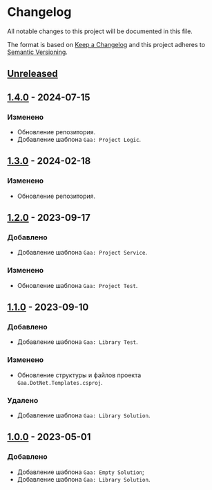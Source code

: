 # Changelog

All notable changes to this project will be documented in this file.

The format is based on [Keep a Changelog](http://keepachangelog.com/ru/1.0.0/) and this project adheres to [Semantic Versioning](https://semver.org/lang/ru/spec/v2.0.0.html).

## [Unreleased]

## [1.4.0] - 2024-07-15

### Изменено

- Обновление репозитория.
- Добавление шаблона `Gaa: Project Logic`.

## [1.3.0] - 2024-02-18

### Изменено

- Обновление репозитория.

## [1.2.0] - 2023-09-17

### Добавлено

- Добавление шаблона `Gaa: Project Service`.

### Изменено

- Обновление шаблона `Gaa: Project Test`.

## [1.1.0] - 2023-09-10

### Добавлено

- Добавление шаблона `Gaa: Library Test`.

### Изменено

- Обновление структуры и файлов проекта `Gaa.DotNet.Templates.csproj`.

### Удалено

- Добавление шаблона `Gaa: Library Solution`.

## [1.0.0] - 2023-05-01

### Добавлено

- Добавление шаблона `Gaa: Empty Solution`;
- Добавление шаблона `Gaa: Library Solution`.

[Unreleased]: https://github.com/g-aa/gaa-dotnet-templates/compare/release-v1.4.0...main
[1.4.0]: https://github.com/g-aa/gaa-dotnet-templates/compare/release-v1.3.0...release-v1.4.0
[1.3.0]: https://github.com/g-aa/gaa-dotnet-templates/compare/release-v1.2.0...release-v1.3.0
[1.2.0]: https://github.com/g-aa/gaa-dotnet-templates/compare/release-v1.1.0...release-v1.2.0
[1.1.0]: https://github.com/g-aa/gaa-dotnet-templates/compare/release-v1.0.0...release-v1.1.0
[1.0.0]: https://github.com/g-aa/gaa-dotnet-templates/releases/tag/release-v1.0.0